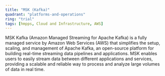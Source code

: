 ```yaml
---
title: "MSK (Kafka)"
quadrant: "platforms-and-operations"
ring: "trial"
tags: [hmpps, Cloud and Infrastructure, AWS]
---
```


MSK Kafka (Amazon Managed Streaming for Apache Kafka) is a fully managed service by Amazon Web Services (AWS) that simplifies the setup, scaling, and management of Apache Kafka, an open-source platform for building real-time streaming data pipelines and applications. MSK enables users to easily stream data between different applications and services, providing a scalable and reliable way to process and analyze large volumes of data in real time.
